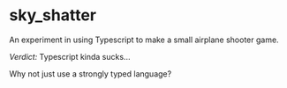sky_shatter
===========

An experiment in using Typescript to make a small airplane shooter game. 

*Verdict:* Typescript kinda sucks...

Why not just use a strongly typed language?
